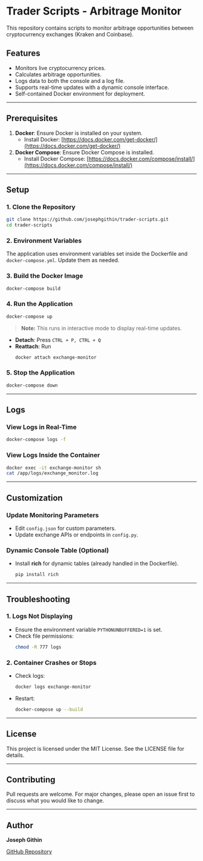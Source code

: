 # Trader Scripts - Arbitrage Monitor

This repository contains scripts to monitor arbitrage opportunities between cryptocurrency exchanges (Kraken and Coinbase).

## Features
- Monitors live cryptocurrency prices.
- Calculates arbitrage opportunities.
- Logs data to both the console and a log file.
- Supports real-time updates with a dynamic console interface.
- Self-contained Docker environment for deployment.

---

## Prerequisites
1. **Docker**: Ensure Docker is installed on your system.
   - Install Docker: [https://docs.docker.com/get-docker/](https://docs.docker.com/get-docker/)
2. **Docker Compose**: Ensure Docker Compose is installed.
   - Install Docker Compose: [https://docs.docker.com/compose/install/](https://docs.docker.com/compose/install/)

---

## Setup

### 1. Clone the Repository
```bash
git clone https://github.com/josephgithin/trader-scripts.git
cd trader-scripts
```

### 2. Environment Variables
The application uses environment variables set inside the Dockerfile and `docker-compose.yml`. Update them as needed.

### 3. Build the Docker Image
```bash
docker-compose build
```

### 4. Run the Application
```bash
docker-compose up
```
> **Note:** This runs in interactive mode to display real-time updates.

- **Detach**: Press `CTRL + P, CTRL + Q`
- **Reattach**: Run
  ```bash
  docker attach exchange-monitor
  ```

### 5. Stop the Application
```bash
docker-compose down
```

---

## Logs

### View Logs in Real-Time
```bash
docker-compose logs -f
```

### View Logs Inside the Container
```bash
docker exec -it exchange-monitor sh
cat /app/logs/exchange_monitor.log
```

---

## Customization

### Update Monitoring Parameters
- Edit `config.json` for custom parameters.
- Update exchange APIs or endpoints in `config.py`.

### Dynamic Console Table (Optional)
- Install **rich** for dynamic tables (already handled in the Dockerfile).
  ```bash
  pip install rich
  ```

---

## Troubleshooting

### 1. Logs Not Displaying
- Ensure the environment variable `PYTHONUNBUFFERED=1` is set.
- Check file permissions:
  ```bash
  chmod -R 777 logs
  ```

### 2. Container Crashes or Stops
- Check logs:
  ```bash
  docker logs exchange-monitor
  ```
- Restart:
  ```bash
  docker-compose up --build
  ```

---

## License
This project is licensed under the MIT License. See the LICENSE file for details.

---

## Contributing
Pull requests are welcome. For major changes, please open an issue first to discuss what you would like to change.

---

## Author
**Joseph Githin**

[GitHub Repository](https://github.com/josephgithin/trader-scripts.git)


